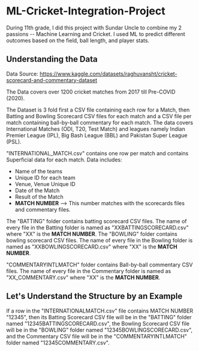 # ML-Cricket-Integration-Project
During 11th grade, I did this project with Sundar Uncle to combine my 2 passions -- Machine Learning and Cricket. I used ML to predict different outcomes based on the field, ball length, and player stats.

## Understanding the Data

Data Source: https://www.kaggle.com/datasets/raghuvansht/cricket-scorecard-and-commentary-dataset

The Data covers over 1200 cricket matches from 2017 till Pre-COVID (2020).

The Dataset is 3 fold first a CSV file containing each row for a Match, then Batting and Bowling Scorecard CSV files for each match and a CSV file per match containing ball-by-ball commentary for each match.
The data covers International Matches (ODI, T20, Test Match) and leagues namely Indian Premier League (IPL), Big Bash League (BBL) and Pakistan Super League (PSL).

"INTERNATIONAL_MATCH.csv" contains one row per match and contains Superficial data for each match. Data includes:
- Name of the teams
- Unique ID for each team
- Venue, Venue Unique ID
- Date of the Match
- Result of the Match 
- <b>MATCH NUMBER</b> --> This number matches with the scorecards files and commentary files.

The "BATTING" folder contains batting scorecard CSV files. The name of every file in the Batting folder is named as "XXBATTINGSCORECARD.csv" where "XX" is the <b>MATCH NUMBER</b>.
The "BOWLING" folder contains bowling scorecard CSV files. The name of every file in the Bowling folder is named as "XXBOWLINGSCORECARD.csv" where "XX" is the <b>MATCH NUMBER</b>.

"COMMENTARYINTLMATCH" folder contains Ball-by-ball commentary CSV files. The name of every file in the Commentary folder is named as "XX_COMMENTARY.csv" where "XX" is the <b>MATCH NUMBER</b>.

## Let's Understand the Structure by an Example
If a row in the "INTERNATIONALMATCH.csv" file contains MATCH NUMBER "12345", then its Batting Scorecard CSV file will be in the "BATTING" folder named "12345BATTINGSCORECARD.csv", the Bowling Scorecard CSV file will be in the "BOWLING" folder named "12345BOWLINGSCORECARD.csv", and the Commentary CSV file will be in the "COMMENTARYINTLMATCH" folder named "12345COMMENTARY.csv".
